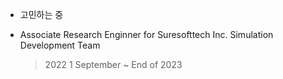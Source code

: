 
- 고민하는 중

- Associate Research Enginner for Suresofttech Inc. Simulation Development Team
    > 2022 1 September ~ End of 2023
<!---
RafesiA/RafesiA is a ✨ special ✨ repository because its `README.md` (this file) appears on your GitHub profile.
You can click the Preview link to take a look at your changes.
--->
